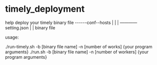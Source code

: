 # timely_deployment

help deploy your timely binary file
------conf--hosts
|      |
|       ————setting.json
|
|
binary file


usage:

./run-timely.sh -b [binary file name] -n [number of works] {your program arguments}
./run.sh -b [binary file name] -n [number of workers] {your program arguments}
